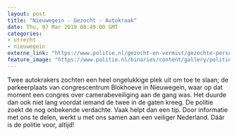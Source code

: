 ```yaml
---
layout: post
title: "Nieuwegein - Gezocht - Autokraak"
date: Thu, 07 Mar 2019 08:49:00 GMT
categories: 
- utrecht 
- nieuwegein 
externe_link: "https://www.politie.nl/gezocht-en-vermist/gezochte-personen/2019/maart/03-autokraak.html"
feature_image: "https://www.politie.nl/binaries/content/gallery/politie/gezocht/verdachten/2019/maart/03-mn/nieuwegein-6-autokraak.jpg"
---
```


Twee autokrakers zochten een heel ongelukkige plek uit om toe te slaan; de parkeerplaats van congrescentrum Blokhoeve in Nieuwegein, waar op dat moment een congres over camerabeveiliging aan de gang was. Het duurde dan ook niet lang voordat iemand de twee in de gaten kreeg. De politie zoekt de nog onbekende verdachte. Vaak helpt dan een tip. Door informatie met ons te delen, werkt u met ons samen aan een veiliger Nederland. Dáár is de politie voor, altijd!
